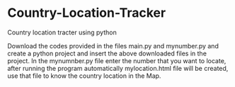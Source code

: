 # Country-Location-Tracker
Country location tracter using python

Download the codes provided in the files main.py and mynumber.py and create a python project and insert the above downloaded files in the project. In the mynumnber.py file enter the number that you want to locate, after running the program automatically mylocation.html file will be created,  use that file to know the country location in the Map.
